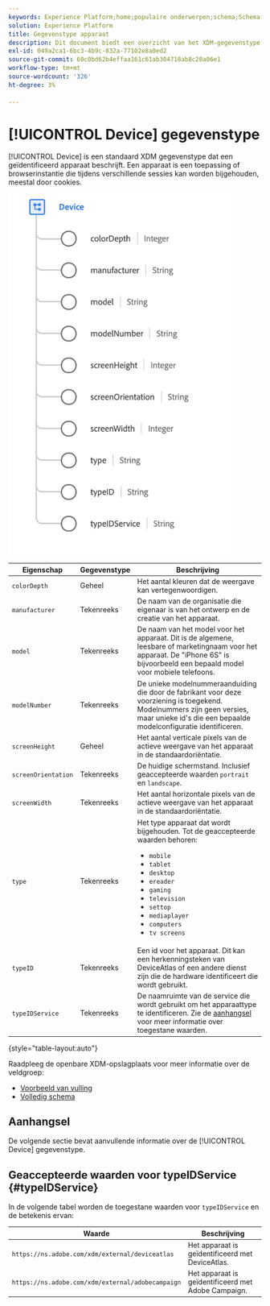 ```yaml
---
keywords: Experience Platform;home;populaire onderwerpen;schema;Schema;XDM;velden;schema's;Schema's;apparaat;datatype;data-type;data-type;
solution: Experience Platform
title: Gegevenstype apparaat
description: Dit document biedt een overzicht van het XDM-gegevenstype van het apparaat.
exl-id: 049a2ca1-6bc3-4b9c-832a-77102e8a0ed2
source-git-commit: 60c0bd62b4effaa161c61ab304718ab8c20a06e1
workflow-type: tm+mt
source-wordcount: '326'
ht-degree: 3%

---
```


# [!UICONTROL Device] gegevenstype

[!UICONTROL Device] is een standaard XDM gegevenstype dat een geïdentificeerd apparaat beschrijft. Een apparaat is een toepassing of browserinstantie die tijdens verschillende sessies kan worden bijgehouden, meestal door cookies.

<img src="../images/data-types/device.png" width="450" /><br />

| Eigenschap | Gegevenstype | Beschrijving |
| --- | --- | --- |
| `colorDepth` | Geheel | Het aantal kleuren dat de weergave kan vertegenwoordigen. |
| `manufacturer` | Tekenreeks | De naam van de organisatie die eigenaar is van het ontwerp en de creatie van het apparaat. |
| `model` | Tekenreeks | De naam van het model voor het apparaat. Dit is de algemene, leesbare of marketingnaam voor het apparaat. De &quot;iPhone 6S&quot; is bijvoorbeeld een bepaald model voor mobiele telefoons. |
| `modelNumber` | Tekenreeks | De unieke modelnummeraanduiding die door de fabrikant voor deze voorziening is toegekend. Modelnummers zijn geen versies, maar unieke id&#39;s die een bepaalde modelconfiguratie identificeren. |
| `screenHeight` | Geheel | Het aantal verticale pixels van de actieve weergave van het apparaat in de standaardoriëntatie. |
| `screenOrientation` | Tekenreeks | De huidige schermstand. Inclusief geaccepteerde waarden `portrait` en `landscape`. |
| `screenWidth` | Tekenreeks | Het aantal horizontale pixels van de actieve weergave van het apparaat in de standaardoriëntatie. |
| `type` | Tekenreeks | Het type apparaat dat wordt bijgehouden. Tot de geaccepteerde waarden behoren: <ul><li>`mobile`</li><li>`tablet`</li><li>`desktop`</li><li>`ereader`</li><li>`gaming`</li><li>`television`</li><li>`settop`</li><li>`mediaplayer`</li><li>`computers`</li><li>`tv screens`</li></ul> |
| `typeID` | Tekenreeks | Een id voor het apparaat. Dit kan een herkenningsteken van DeviceAtlas of een andere dienst zijn die de hardware identificeert die wordt gebruikt. |
| `typeIDService` | Tekenreeks | De naamruimte van de service die wordt gebruikt om het apparaattype te identificeren. Zie de [aanhangsel](#typeIDService) voor meer informatie over toegestane waarden. |

{style=&quot;table-layout:auto&quot;}

Raadpleeg de openbare XDM-opslagplaats voor meer informatie over de veldgroep:

* [Voorbeeld van vulling](https://github.com/adobe/xdm/blob/master/components/datatypes/device.example.1.json)
* [Volledig schema](https://github.com/adobe/xdm/blob/master/components/datatypes/device.schema.json)

## Aanhangsel

De volgende sectie bevat aanvullende informatie over de [!UICONTROL Device] gegevenstype.

## Geaccepteerde waarden voor typeIDService {#typeIDService}

In de volgende tabel worden de toegestane waarden voor `typeIDService` en de betekenis ervan:

| Waarde | Beschrijving |
| --- | --- |
| `https://ns.adobe.com/xdm/external/deviceatlas` | Het apparaat is geïdentificeerd met DeviceAtlas. |
| `https://ns.adobe.com/xdm/external/adobecampaign` | Het apparaat is geïdentificeerd met Adobe Campaign. |
